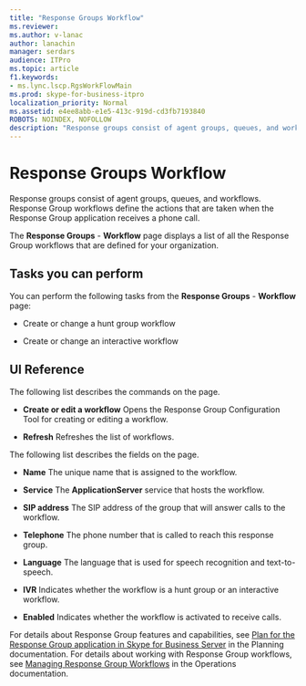 ```yaml
---
title: "Response Groups Workflow"
ms.reviewer: 
ms.author: v-lanac
author: lanachin
manager: serdars
audience: ITPro
ms.topic: article
f1.keywords:
- ms.lync.lscp.RgsWorkFlowMain
ms.prod: skype-for-business-itpro
localization_priority: Normal
ms.assetid: e4ee8abb-e1e5-413c-919d-cd3fb7193840
ROBOTS: NOINDEX, NOFOLLOW
description: "Response groups consist of agent groups, queues, and workflows. Response Group workflows define the actions that are taken when the Response Group application receives a phone call."
---
```


# Response Groups Workflow

Response groups consist of agent groups, queues, and workflows. Response Group workflows define the actions that are taken when the Response Group application receives a phone call.

The **Response Groups** - **Workflow** page displays a list of all the Response Group workflows that are defined for your organization.

## Tasks you can perform

You can perform the following tasks from the **Response Groups** - **Workflow** page:

- Create or change a hunt group workflow

- Create or change an interactive workflow

## UI Reference

The following list describes the commands on the page.

- **Create or edit a workflow** Opens the Response Group Configuration Tool for creating or editing a workflow.

- **Refresh** Refreshes the list of workflows.

The following list describes the fields on the page.

- **Name** The unique name that is assigned to the workflow.

- **Service** The **ApplicationServer** service that hosts the workflow.

- **SIP address** The SIP address of the group that will answer calls to the workflow.

- **Telephone** The phone number that is called to reach this response group.

- **Language** The language that is used for speech recognition and text-to-speech.

- **IVR** Indicates whether the workflow is a hunt group or an interactive workflow.

- **Enabled** Indicates whether the workflow is activated to receive calls.

For details about Response Group features and capabilities, see [Plan for the Response Group application in Skype for Business Server](../../../plan-your-deployment/enterprise-voice-solution/response-group.md) in the Planning documentation. For details about working with Response Group workflows, see [Managing Response Group Workflows](https://technet.microsoft.com/library/42cfccdd-2844-4875-b4e3-813e1df15f08.aspx) in the Operations documentation.


